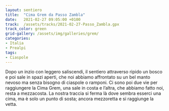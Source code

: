 ```yaml
---
layout: sentiero
title:  "Cima Grem da Passo Zambla"
date:   2021-02-27 09:05:00 +0100
track:  /assets/tracks/2021-02-27-Passo_Zambla.gpx
track_color: green
grid-gallery: /assets/img/galleries/grem/
categories:
- Italia
- Prealpi
tags:
- Ciaspole
---
```


Dopo un inzio con leggero saliscendi, il sentiero attraverso ripido un bosco e poi sale in spazi aperti, che noi abbiamo affrontato su un bel manto nevoso ma senza bisogno di ciaspole o ramponi. Ci sono poi due vie per raggiungere la Cima Grem, una sale in costa e l’altra, che abbiamo fatto noi, resta a mezzacosta. 
La nostra traccia si ferma là dove sembra esserci una cima, ma è solo un punto di sosta; ancora mezzoretta e si raggiunge la vetta.
